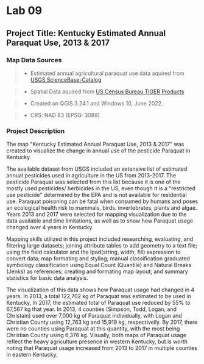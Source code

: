 # Lab 09
## Project Title: Kentucky Estimated Annual Paraquat Use, 2013 & 2017


### Map Data Sources

 >* Estimated annual agricultural paraquat use data aquired from <a href= "https://www.sciencebase.gov/catalog/item/5e95c12282ce172707f2524e" target="blank"> USGS ScienceBase-Catalog</a></p>

 >* Spatial Data aquired from <a href= "https://www.census.gov/geographies/mapping-files/time-series/geo/carto-boundary-file.html" target="blank" > US Census Bureau TIGER Products</a></p>

 >* Created on QGIS 3.24.1 and Windows 10, June 2022.

>* CRS: NAD 83 (EPSG: 3089)</p>



### Project Description

<p>The map "Kentucky Estimated Annual Paraquat Use, 2013 & 2017" was created to visualize the change in annual use of the pesticide Paraquat in Kentucky. 

<p>The available dataset from USGS included an extensive list of estimated annual pesticides used in agriculture in the US from 2013-2017. The pesticide Paraquat was selected from this list because it is one of the mostly used pesticides/ herbicides in the US, even though it is a "restricted use pesticide" determined by the EPA and is not available for residential use.  Paraquat poisoning can be fatal when consumed by humans and poses an ecological health risk to mammals, birds. invertebrates, plants and algae. Years 2013 and 2017 were selected for mapping visualization due to the data available and time limitations, as well as to show how Paraquat usage changed over 4 years in Kentucky. 

<p> Mapping skills utilized in this project included researching, evaluating, and filtering large datasets; joining attribute tables to add geometry to a text file; using the field calculator and the Ipad(string, width, fill) expression to convert data; map formating and styling; manual classification graduated symbology classification using Equal Count (Quantile) and Natural Breaks (Jenks) as references; creating and formating map layout; and summary statistics for basic data analysis. 

<p>The visualization of this data shows how Paraquat usage had changed in 4 years. In 2013, a total 122,702 kg of Paraquat was estimated to be used in Kentucky, In 2017, the estimated total of Paraquat use reduced by 55% to 67,567 kg that year. In 2013, 4 counties (Simpson, Todd, Logan, and Christain) used over 7,000 kg of Paraquat individually, with Logan and Christian County using 12,763 kg and 15,919 kg, respectivelly. By 2017, there were no counties using Paraquat at this quantity, with the most being Christian County using 6,376 kg. Visually, both maps of Paraquat usage reflect the heavy agriculture presence in western Kentucky, but is worth noting that Paraquat usage increased from 2013 to 2017 in multiple counties in eastern Kentucky. 